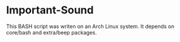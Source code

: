 # Important-Sound
This BASH script was writen on an Arch Linux system. It depends on core/bash and extra/beep packages.
